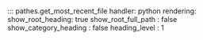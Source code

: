 # 
::: pathes.get_most_recent_file
    handler: python
    rendering:
      show_root_heading: true
      show_root_full_path : false
      show_category_heading : false
      heading_level : 1